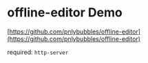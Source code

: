 # offline-editor Demo

[https://github.com/pnlybubbles/offline-editor](https://github.com/pnlybubbles/offline-editor)

required: `http-server`
